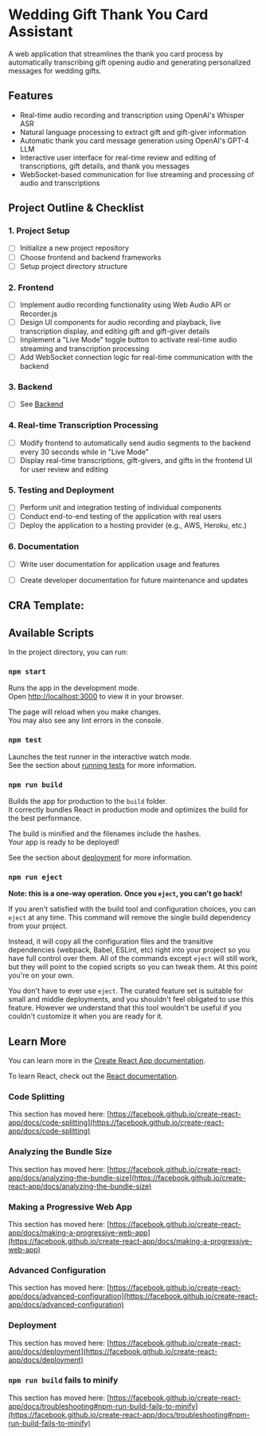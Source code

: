 # Wedding Gift Thank You Card Assistant

A web application that streamlines the thank you card process by automatically transcribing gift opening audio and generating personalized messages for wedding gifts.

## Features

- Real-time audio recording and transcription using OpenAI's Whisper ASR
- Natural language processing to extract gift and gift-giver information
- Automatic thank you card message generation using OpenAI's GPT-4 LLM
- Interactive user interface for real-time review and editing of transcriptions, gift details, and thank you messages
- WebSocket-based communication for live streaming and processing of audio and transcriptions

## Project Outline & Checklist

### 1. Project Setup

- [ ] Initialize a new project repository
- [ ] Choose frontend and backend frameworks
- [ ] Setup project directory structure

### 2. Frontend

- [ ] Implement audio recording functionality using Web Audio API or Recorder.js
- [ ] Design UI components for audio recording and playback, live transcription display, and editing gift and gift-giver details
- [ ] Implement a "Live Mode" toggle button to activate real-time audio streaming and transcription processing
- [ ] Add WebSocket connection logic for real-time communication with the backend

### 3. Backend
- [ ] See [Backend](../backend/README.md)

### 4. Real-time Transcription Processing

- [ ] Modify frontend to automatically send audio segments to the backend every 30 seconds while in "Live Mode"
- [ ] Display real-time transcriptions, gift-givers, and gifts in the frontend UI for user review and editing

### 5. Testing and Deployment

- [ ] Perform unit and integration testing of individual components
- [ ] Conduct end-to-end testing of the application with real users
- [ ] Deploy the application to a hosting provider (e.g., AWS, Heroku, etc.)

### 6. Documentation

- [ ] Write user documentation for application usage and features
- [ ] Create developer documentation for future maintenance and updates


## CRA Template: 

## Available Scripts

In the project directory, you can run:

### `npm start`

Runs the app in the development mode.\
Open [http://localhost:3000](http://localhost:3000) to view it in your browser.

The page will reload when you make changes.\
You may also see any lint errors in the console.

### `npm test`

Launches the test runner in the interactive watch mode.\
See the section about [running tests](https://facebook.github.io/create-react-app/docs/running-tests) for more information.

### `npm run build`

Builds the app for production to the `build` folder.\
It correctly bundles React in production mode and optimizes the build for the best performance.

The build is minified and the filenames include the hashes.\
Your app is ready to be deployed!

See the section about [deployment](https://facebook.github.io/create-react-app/docs/deployment) for more information.

### `npm run eject`

**Note: this is a one-way operation. Once you `eject`, you can't go back!**

If you aren't satisfied with the build tool and configuration choices, you can `eject` at any time. This command will remove the single build dependency from your project.

Instead, it will copy all the configuration files and the transitive dependencies (webpack, Babel, ESLint, etc) right into your project so you have full control over them. All of the commands except `eject` will still work, but they will point to the copied scripts so you can tweak them. At this point you're on your own.

You don't have to ever use `eject`. The curated feature set is suitable for small and middle deployments, and you shouldn't feel obligated to use this feature. However we understand that this tool wouldn't be useful if you couldn't customize it when you are ready for it.

## Learn More

You can learn more in the [Create React App documentation](https://facebook.github.io/create-react-app/docs/getting-started).

To learn React, check out the [React documentation](https://reactjs.org/).
### Code Splitting

This section has moved here: [https://facebook.github.io/create-react-app/docs/code-splitting](https://facebook.github.io/create-react-app/docs/code-splitting)

### Analyzing the Bundle Size

This section has moved here: [https://facebook.github.io/create-react-app/docs/analyzing-the-bundle-size](https://facebook.github.io/create-react-app/docs/analyzing-the-bundle-size)

### Making a Progressive Web App

This section has moved here: [https://facebook.github.io/create-react-app/docs/making-a-progressive-web-app](https://facebook.github.io/create-react-app/docs/making-a-progressive-web-app)

### Advanced Configuration

This section has moved here: [https://facebook.github.io/create-react-app/docs/advanced-configuration](https://facebook.github.io/create-react-app/docs/advanced-configuration)

### Deployment

This section has moved here: [https://facebook.github.io/create-react-app/docs/deployment](https://facebook.github.io/create-react-app/docs/deployment)

### `npm run build` fails to minify

This section has moved here: [https://facebook.github.io/create-react-app/docs/troubleshooting#npm-run-build-fails-to-minify](https://facebook.github.io/create-react-app/docs/troubleshooting#npm-run-build-fails-to-minify)
